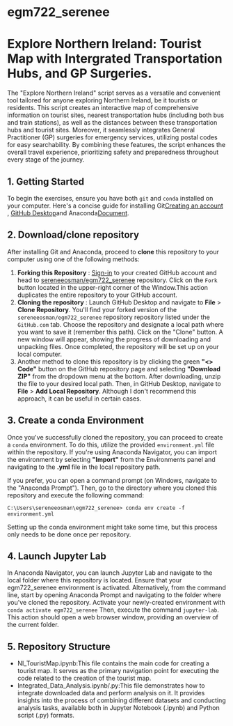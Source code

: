 # egm722_serenee
# Explore Northern Ireland: Tourist Map with Intergrated Transportation Hubs, and GP Surgeries.
The "Explore Northern Ireland" script serves as a versatile and convenient tool tailored for anyone exploring Northern Ireland, be it tourists or residents. 
This script creates an interactive map of comprehensive information on tourist sites, nearest transportation hubs (including both bus and train stations), as well as the distances between these transportation hubs and tourist sites. Moreover, it seamlessly integrates General Practitioner (GP) surgeries for emergency services, utilizing postal codes for easy searchability. By combining these features, the script enhances the overall travel experience, prioritizing safety and preparedness throughout every stage of the journey.

## 1. Getting Started
To begin the exercises, ensure you have both `git` and `conda` installed on your computer. Here's a concise guide for installing Git[Creating an account](https://docs.github.com/en/get-started/start-your-journey/creating-an-account-on-github) , [GitHub Desktop](https://docs.github.com/en/desktop/installing-and-authenticating-to-github-desktop/setting-up-github-desktop)and Anaconda[Document](https://docs.anaconda.com/free/anaconda/install/windows/).

## 2. Download/clone repository

After installing Git and Anaconda, proceed to __clone__ this repository to your computer using one of the following methods:
1. __Forking this Repository__ : [Sign-in](https://github.com/login) to your created GitHub account and head to [sereneeosman/egm722_serenee](https://github.com/sereneeosman/egm722_serenee) repository. Click on the `Fork` button located in the upper-right corner of the Window.This action duplicates the entire repository to your GitHub account.
2. __Cloning the repository__ : Launch GitHub Desktop and navigate to __File__ > __Clone Repository__. You'll find your forked version of the `sereneeosman/egm722_serenee` repository repository listed under the `GitHub.com` tab. Choose the repository and designate a local path where you want to save it (remember this path). Click on the "Clone" button. A new window will appear, showing the progress of downloading and unpacking files. Once completed, the repository will be set up on your local computer.
3. Another method to clone this repository is by clicking the green __"<> Code"__ button on the GitHub repository page and selecting __"Download ZIP"__ from the dropdown menu at the bottom. After downloading, unzip the file to your desired local path. Then, in GitHub Desktop, navigate to __File__ > __Add Local Repository__. Although I don't recommend this approach, it can be useful in certain cases.

## 3. Create a conda Environment
Once you've successfully cloned the repository, you can proceed to create a `conda` environment. To do this, utilize the provided `environment.yml` file within the repository. If you're using Anaconda Navigator, you can import the environment by selecting __"Import"__ from the Environments panel and navigating to the __.yml__ file in the local repository path.

If you prefer, you can open a command prompt (on Windows, navigate to the "Anaconda Prompt"). Then, go to the directory where you cloned this repository and execute the following command:
```
C:\Users\sereneeosman\egm722_serenee> conda env create -f environment.yml
```
Setting up the conda environment might take some time, but this process only needs to be done once per repository.

## 4. Launch Jupyter Lab
In Anaconda Navigator, you can launch Jupyter Lab and navigate to the local folder where this repository is located. Ensure that your egm722_serenee environment is activated.
Alternatively, from the command line, start by opening Anaconda Prompt and navigating to the folder where you've cloned the repository. Activate your newly-created environment with 
``` conda activate egm722_serenee```
 Then, execute the command 
 ```jupyter-lab```. 
 This action should open a web browser window, providing an overview of the current folder.

## 5. Repository Structure


* NI_TouristMap.ipynb:This file contains the main code for creating a tourist map. It serves as the primary navigation point for executing the code related to the creation of the tourist map.
* Integrated_Data_Analysis.ipynb/.py:This file demonstrates how to integrate downloaded data and perform analysis on it. It provides insights into the process of combining different datasets and conducting analysis tasks, available both in Jupyter Notebook (.ipynb) and Python script (.py) formats.


















